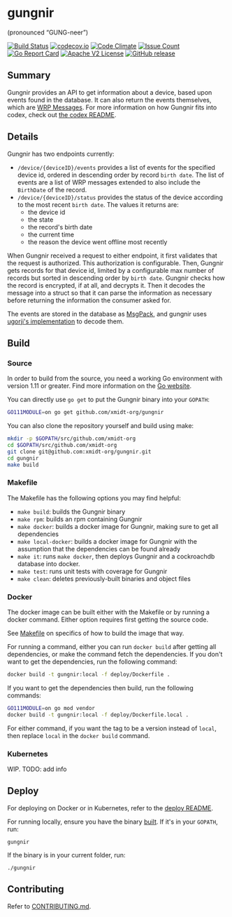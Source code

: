 # gungnir
(pronounced “GUNG-neer”)

[![Build Status](https://travis-ci.com/xmidt-org/gungnir.svg?branch=master)](https://travis-ci.com/xmidt-org/gungnir)
[![codecov.io](http://codecov.io/github/xmidt-org/gungnir/coverage.svg?branch=master)](http://codecov.io/github/xmidt-org/gungnir?branch=master)
[![Code Climate](https://codeclimate.com/github/xmidt-org/gungnir/badges/gpa.svg)](https://codeclimate.com/github/xmidt-org/gungnir)
[![Issue Count](https://codeclimate.com/github/xmidt-org/gungnir/badges/issue_count.svg)](https://codeclimate.com/github/xmidt-org/gungnir)
[![Go Report Card](https://goreportcard.com/badge/github.com/xmidt-org/gungnir)](https://goreportcard.com/report/github.com/xmidt-org/gungnir)
[![Apache V2 License](http://img.shields.io/badge/license-Apache%20V2-blue.svg)](https://github.com/xmidt-org/gungnir/blob/master/LICENSE)
[![GitHub release](https://img.shields.io/github/release/xmidt-org/gungnir.svg)](CHANGELOG.md)


## Summary

Gungnir provides an API to get information about a device, based upon events 
found in the database.  It can also return the events themselves, which are
[WRP Messages](https://github.com/xmidt-org/wrp-c/wiki/Web-Routing-Protocol).
For more information on how Gungnir fits into codex, check out [the codex README](https://github.com/xmidt-org/codex).

## Details

Gungnir has two endpoints currently:
* `/device/{deviceID}/events` provides a list of events for the specified 
  device id, ordered in descending order by record `birth date`.  The list of 
  events are a list of WRP messages extended to also include the `BirthDate` of 
  the record.
* `/device/{deviceID}/status` provides the status of the device according to 
  the most recent `birth date`.  The values it returns are:
  * the device id
  * the state
  * the record's birth date
  * the current time
  * the reason the device went offline most recently

When Gungnir received a request to either endpoint, it first validates that 
the request is authorized.  This authorization is configurable.  Then, Gungnir 
gets records for that device id, limited by a configurable max number of 
records but sorted in descending order by `birth date`.  Gungnir checks how the 
record is encrypted, if at all, and decrypts it.  Then it decodes the message 
into a struct so that it can parse the information as necessary before returning 
the information the consumer asked for.

The events are stored in the database as [MsgPack](https://msgpack.org/index.html),
and gungnir uses [ugorji's implementation](https://github.com/ugorji/go) to 
decode them.

## Build

### Source

In order to build from the source, you need a working Go environment with 
version 1.11 or greater. Find more information on the [Go website](https://golang.org/doc/install).

You can directly use `go get` to put the Gungnir binary into your `GOPATH`:
```bash
GO111MODULE=on go get github.com/xmidt-org/gungnir
```

You can also clone the repository yourself and build using make:

```bash
mkdir -p $GOPATH/src/github.com/xmidt-org
cd $GOPATH/src/github.com/xmidt-org
git clone git@github.com:xmidt-org/gungnir.git
cd gungnir
make build
```

### Makefile

The Makefile has the following options you may find helpful:
* `make build`: builds the Gungnir binary
* `make rpm`: builds an rpm containing Gungnir
* `make docker`: builds a docker image for Gungnir, making sure to get all 
   dependencies
* `make local-docker`: builds a docker image for Gungnir with the assumption
   that the dependencies can be found already
* `make it`: runs `make docker`, then deploys Gungnir and a cockroachdb 
   database into docker.
* `make test`: runs unit tests with coverage for Gungnir
* `make clean`: deletes previously-built binaries and object files

### Docker

The docker image can be built either with the Makefile or by running a docker 
command.  Either option requires first getting the source code.

See [Makefile](#Makefile) on specifics of how to build the image that way.

For running a command, either you can run `docker build` after getting all 
dependencies, or make the command fetch the dependencies.  If you don't want to 
get the dependencies, run the following command:
```bash
docker build -t gungnir:local -f deploy/Dockerfile .
```
If you want to get the dependencies then build, run the following commands:
```bash
GO111MODULE=on go mod vendor
docker build -t gungnir:local -f deploy/Dockerfile.local .
```

For either command, if you want the tag to be a version instead of `local`, 
then replace `local` in the `docker build` command.

### Kubernetes

WIP. TODO: add info

## Deploy

For deploying on Docker or in Kubernetes, refer to the [deploy README](https://github.com/xmidt-org/codex-deploy/tree/master/deploy/README.md).

For running locally, ensure you have the binary [built](#Source).  If it's in 
your `GOPATH`, run:
```
gungnir
```
If the binary is in your current folder, run:
```
./gungnir
```

## Contributing

Refer to [CONTRIBUTING.md](CONTRIBUTING.md).
